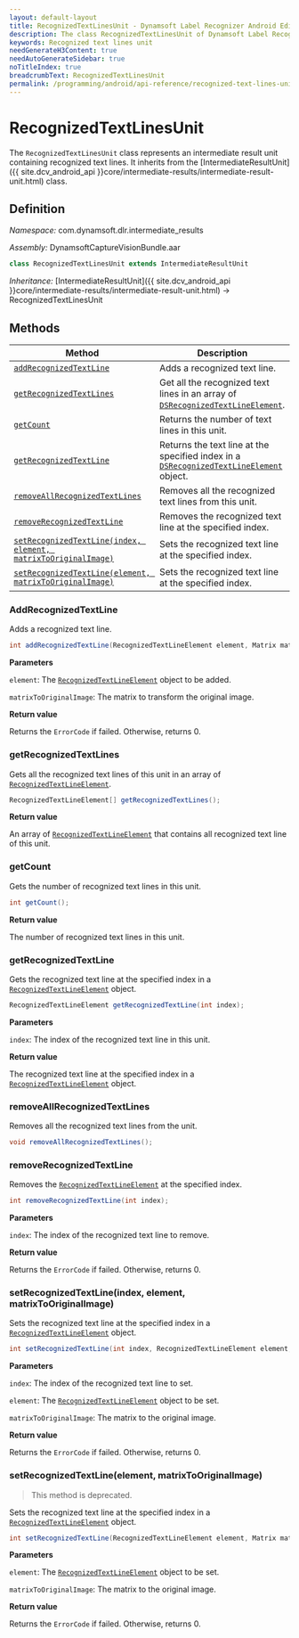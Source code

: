 ```yaml
---
layout: default-layout
title: RecognizedTextLinesUnit - Dynamsoft Label Recognizer Android Edition
description: The class RecognizedTextLinesUnit of Dynamsoft Label Recognizer Android edition represents an intermediate result unit containing recognized text lines.
keywords: Recognized text lines unit
needGenerateH3Content: true
needAutoGenerateSidebar: true
noTitleIndex: true
breadcrumbText: RecognizedTextLinesUnit
permalink: /programming/android/api-reference/recognized-text-lines-unit.html
---
```


# RecognizedTextLinesUnit

The `RecognizedTextLinesUnit` class represents an intermediate result unit containing recognized text lines. It inherits from the [IntermediateResultUnit]({{ site.dcv_android_api }}core/intermediate-results/intermediate-result-unit.html) class.

## Definition

*Namespace:* com.dynamsoft.dlr.intermediate_results

*Assembly:* DynamsoftCaptureVisionBundle.aar

```java
class RecognizedTextLinesUnit extends IntermediateResultUnit
```

*Inheritance:* [IntermediateResultUnit]({{ site.dcv_android_api }}core/intermediate-results/intermediate-result-unit.html) -> RecognizedTextLinesUnit

## Methods

| Method | Description |
| ------ | ----------- |
| [`addRecognizedTextLine`](#addrecognizedtextline) | Adds a recognized text line. |
| [`getRecognizedTextLines`](#getrecognizedtextlines) | Get all the recognized text lines in an array of [`DSRecognizedTextLineElement`](recognized-text-line-element.md). |
| [`getCount`](#getcount) | Returns the number of text lines in this unit. |
| [`getRecognizedTextLine`](#getrecognizedtextline) | Returns the text line at the specified index in a [`DSRecognizedTextLineElement`](recognized-text-line-element.md) object. |
| [`removeAllRecognizedTextLines`](#removeallrecognizedtextlines) | Removes all the recognized text lines from this unit. |
| [`removeRecognizedTextLine`](#removerecognizedtextline) | Removes the recognized text line at the specified index. |
| [`setRecognizedTextLine(index, element, matrixToOriginalImage)`](#setrecognizedtextlineindex-element-matrixtooriginalimage) | Sets the recognized text line at the specified index. |
| [`setRecognizedTextLine(element, matrixToOriginalImage)`](#setrecognizedtextlineelement-matrixtooriginalimage) | Sets the recognized text line at the specified index. |

### AddRecognizedTextLine

Adds a recognized text line.

```java
int addRecognizedTextLine(RecognizedTextLineElement element, Matrix matrixToOriginalImage);
```

**Parameters**

`element`: The [`RecognizedTextLineElement`](recognized-text-line-element.md) object to be added.

`matrixToOriginalImage`: The matrix to transform the original image.

**Return value**

Returns the `ErrorCode` if failed. Otherwise, returns 0.

### getRecognizedTextLines

Gets all the recognized text lines of this unit in an array of [`RecognizedTextLineElement`](recognized-text-line-element.md).

```java
RecognizedTextLineElement[] getRecognizedTextLines();
```

**Return value**

An array of [`RecognizedTextLineElement`](recognized-text-line-element.md) that contains all recognized text line of this unit.

### getCount

Gets the number of recognized text lines in this unit.

```java
int getCount();
```

**Return value**

The number of recognized text lines in this unit.

### getRecognizedTextLine

Gets the recognized text line at the specified index in a [`RecognizedTextLineElement`](recognized-text-line-element.md) object.

```java
RecognizedTextLineElement getRecognizedTextLine(int index);
```

**Parameters**

`index`: The index of the recognized text line in this unit.

**Return value**

The recognized text line at the specified index in a [`RecognizedTextLineElement`](recognized-text-line-element.md) object.

### removeAllRecognizedTextLines

Removes all the recognized text lines from the unit.

```java
void removeAllRecognizedTextLines();
```

### removeRecognizedTextLine

Removes the [`RecognizedTextLineElement`](recognized-text-line-element.md) at the specified index.

```java
int removeRecognizedTextLine(int index);
```

**Parameters**

`index`: The index of the recognized text line to remove.

**Return value**

Returns the `ErrorCode` if failed. Otherwise, returns 0.

### setRecognizedTextLine(index, element, matrixToOriginalImage)

Sets the recognized text line at the specified index in a [`RecognizedTextLineElement`](recognized-text-line-element.md) object.

```java
int setRecognizedTextLine(int index, RecognizedTextLineElement element, Matrix matrixToOriginalImage);
```

**Parameters**

`index`: The index of the recognized text line to set.

`element`: The [`RecognizedTextLineElement`](recognized-text-line-element.md) object to be set.

`matrixToOriginalImage`: The matrix to the original image.

**Return value**

Returns the `ErrorCode` if failed. Otherwise, returns 0.

### setRecognizedTextLine(element, matrixToOriginalImage)

> This method is deprecated.

Sets the recognized text line at the specified index in a [`RecognizedTextLineElement`](recognized-text-line-element.md) object.

```java
int setRecognizedTextLine(RecognizedTextLineElement element, Matrix matrixToOriginalImage);
```

**Parameters**

`element`: The [`RecognizedTextLineElement`](recognized-text-line-element.md) object to be set.

`matrixToOriginalImage`: The matrix to the original image.

**Return value**

Returns the `ErrorCode` if failed. Otherwise, returns 0.
